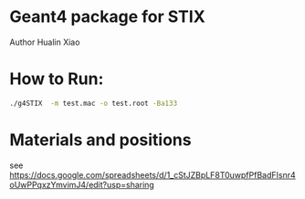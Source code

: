 # Geant4 package for STIX
 Author Hualin Xiao


# How to Run:
```sh
./g4STIX  -m test.mac -o test.root -Ba133

```
# Materials and positions 

see https://docs.google.com/spreadsheets/d/1_cStJZBpLF8T0uwpfPfBadFIsnr4oUwPPqxzYmvimJ4/edit?usp=sharing

